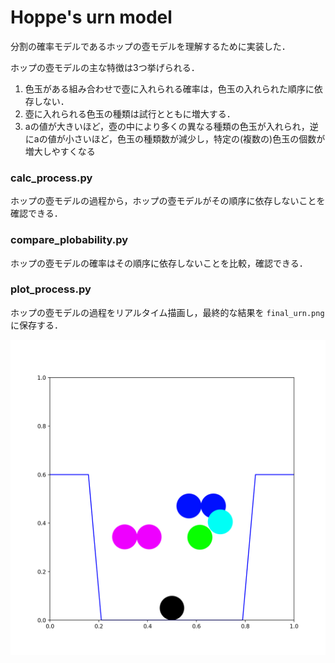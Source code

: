 # Hoppe's urn model

分割の確率モデルであるホップの壺モデルを理解するために実装した．

ホップの壺モデルの主な特徴は3つ挙げられる．

1. 色玉がある組み合わせで壺に入れられる確率は，色玉の入れられた順序に依存しない．
1. 壺に入れられる色玉の種類は試行とともに増大する．
1. aの値が大きいほど，壺の中により多くの異なる種類の色玉が入れられ，逆にaの値が小さいほど，色玉の種類数が減少し，特定の(複数の)色玉の個数が増大しやすくなる

### calc_process.py

ホップの壺モデルの過程から，ホップの壺モデルがその順序に依存しないことを確認できる．


### compare_plobability.py

ホップの壺モデルの確率はその順序に依存しないことを比較，確認できる．


### plot_process.py

ホップの壺モデルの過程をリアルタイム描画し，最終的な結果を `final_urn.png` に保存する．

![例](./final_urn.png)
